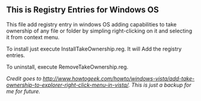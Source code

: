 ## This is Registry Entries for Windows OS

This file add registry entry in windows OS adding capabilities to take ownership of any file or folder by simpling right-clicking on it and selecting it from context menu.

To install just execute InstallTakeOwnership.reg.
It will Add the registry entries.

To uninstall, execute RemoveTakeOwnership.reg.

_Credit goes to http://www.howtogeek.com/howto/windows-vista/add-take-ownership-to-explorer-right-click-menu-in-vista/. This is just a backup for me for future._